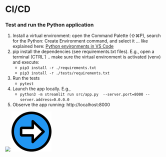 # CI/CD

### Test and run the Python application
1. Install a virtual environment: open the Command Palette (⇧⌘P), search for the Python: Create Environment command, and select it ... like explained here: [Python environments in VS Code](https://code.visualstudio.com/docs/python/environments)
1. pip install the dependencies (see requirements.txt files). E.g.,
open a terminal (CTRL`) .. make sure the virtual environment is activated (venv) and execute: 
    - ```pip3 install -r ./requirements.txt``` 
    - ```pip3 install -r ./tests/requirements.txt```
1. Run the tests
    - ```pytest```
1. Launch the app locally. E.g.,
    - ```python3 -m streamlit run src/app.py  --server.port=8000 --server.address=0.0.0.0```
1. Observe the app running: http://localhost:8000

![](./local_app.png)
[![Next](./next.png)](./3.md)